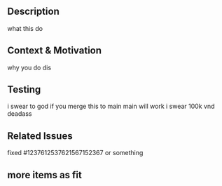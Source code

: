 ## Description

what this do

## Context & Motivation

why you do dis

## Testing

i swear to god if you merge this to main main will work i swear 100k vnd deadass

## Related Issues

fixed #1237612537621567152367 or something

## more items as fit
